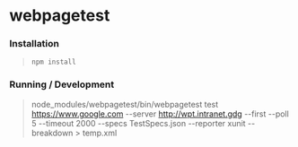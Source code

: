 webpagetest
===========

### Installation

> `npm install`

### Running / Development

> node_modules/webpagetest/bin/webpagetest test https://www.google.com --server http://wpt.intranet.gdg --first --poll 5 --timeout 2000 --specs TestSpecs.json --reporter xunit --breakdown > temp.xml
